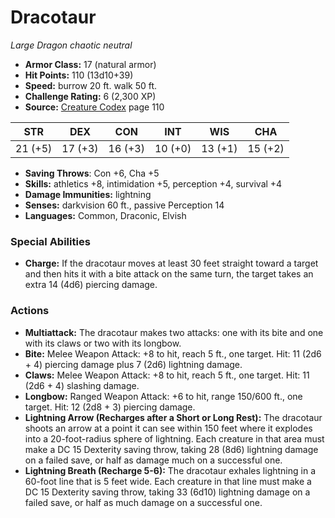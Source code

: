 # Dracotaur

*Large* *Dragon* *chaotic neutral*

- **Armor Class:** 17 (natural armor)
- **Hit Points:** 110 (13d10+39)
- **Speed:** burrow 20 ft. walk 50 ft.
- **Challenge Rating:** 6 (2,300 XP)
- **Source:** [Creature Codex](https://koboldpress.com/kpstore/product/creature-codex-for-5th-edition-dnd) page 110

| STR | DEX | CON | INT | WIS | CHA |
| --- | --- | --- | --- | --- | --- |
| 21 (+5) | 17 (+3) | 16 (+3) | 10 (+0) | 13 (+1) | 15 (+2) |

- **Saving Throws**: Con +6, Cha +5
- **Skills:** athletics +8, intimidation +5, perception +4, survival +4
- **Damage Immunities:** lightning
- **Senses:** darkvision 60 ft., passive Perception 14
- **Languages:** Common, Draconic, Elvish
### Special Abilities
- **Charge:** If the dracotaur moves at least 30 feet straight toward a target and then hits it with a bite attack on the same turn, the target takes an extra 14 (4d6) piercing damage.
### Actions
- **Multiattack:** The dracotaur makes two attacks: one with its bite and one with its claws or two with its longbow.
- **Bite:** Melee Weapon Attack: +8 to hit, reach 5 ft., one target. Hit: 11 (2d6 + 4) piercing damage plus 7 (2d6) lightning damage.
- **Claws:** Melee Weapon Attack: +8 to hit, reach 5 ft., one target. Hit: 11 (2d6 + 4) slashing damage.
- **Longbow:** Ranged Weapon Attack: +6 to hit, range 150/600 ft., one target. Hit: 12 (2d8 + 3) piercing damage.
- **Lightning Arrow (Recharges after a Short or Long Rest):** The dracotaur shoots an arrow at a point it can see within 150 feet where it explodes into a 20-foot-radius sphere of lightning. Each creature in that area must make a DC 15 Dexterity saving throw, taking 28 (8d6) lightning damage on a failed save, or half as damage much on a successful one.
- **Lightning Breath (Recharge 5-6):** The dracotaur exhales lightning in a 60-foot line that is 5 feet wide. Each creature in that line must make a DC 15 Dexterity saving throw, taking 33 (6d10) lightning damage on a failed save, or half as much damage on a successful one.


